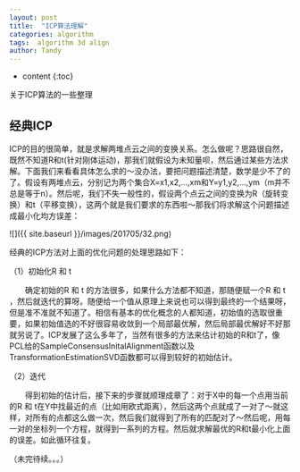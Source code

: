 ```yaml
---
layout: post
title:  "ICP算法理解"
categories: algorithm
tags:  algorithm 3d align
author: Tandy
---
```


* content
{:toc}

关于ICP算法的一些整理




## 经典ICP

ICP的目的很简单，就是求解两堆点云之间的变换关系。怎么做呢？思路很自然，既然不知道R和t(针对刚体运动)，那我们就假设为未知量呗，然后通过某些方法求解。下面我们来看看具体怎么求的～没办法，要把问题描述清楚，数学是少不了的了。假设有两堆点云，分别记为两个集合X=x1,x2,...,xm和Y=y1,y2,...,ym（m并不总是等于n）。然后呢，我们不失一般性的，假设两个点云之间的变换为R（旋转变换）和t（平移变换），这两个就是我们要求的东西啦～那我们将求解这个问题描述成最小化均方误差： 


![]({{ site.baseurl }}/images/201705/32.png)


经典的ICP方法对上面的优化问题的处理思路如下： 

（1）初始化R 和 t 

　　确定初始的R 和 t 的方法很多，如果什么方法都不知道，那随便赋一个R 和 t ，然后就迭代的算呀。随便给一个值从原理上来说也可以得到最终的一个结果呀，但是准不准就不知道了。相信有基本的优化概念的人都知道，初始值的选取很重要，如果初始值选的不好很容易收敛到一个局部最优解，然后局部最优解好不好那就另说了。ICP发展了这么多年了，当然有很多的方法来估计初始的R和t了，像PCL给的SampleConsensusInitalAlignment函数以及TransformationEstimationSVD函数都可以得到较好的初始估计。 

（2）迭代 

　　得到初始的估计后，接下来的步骤就顺理成章了：对于X中的每一个点用当前的R 和 t在Y中找最近的点（比如用欧式距离），然后这两个点就成了一对了～就这样，对所有的点都这么做一次，然后我们就得到了所有的匹配对了～然后呢，用每一对的坐标列一个方程，就得到一系列的方程。然后就求解最优的R和t最小化上面的误差。如此循环往复。

（未完待续。。。）